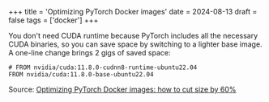 +++
title = 'Optimizing PyTorch Docker images'
date = 2024-08-13
draft = false
tags = ['docker']
+++

You don't need CUDA runtime because PyTorch includes all the necessary CUDA binaries, so you can save space by switching
to a lighter base image. A one-line change brings 2 gigs of saved space:

```
# FROM nvidia/cuda:11.8.0-cudnn8-runtime-ubuntu22.04
FROM nvidia/cuda:11.8.0-base-ubuntu22.04
```

Source: [Optimizing PyTorch Docker images: how to cut size by 60%](https://mveg.es/posts/optimizing-pytorch-docker-images-cut-size-by-60percent/)
